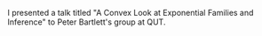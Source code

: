 I presented a talk titled "A Convex Look at Exponential Families and Inference" to Peter Bartlett's group at QUT.
